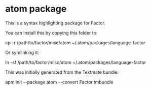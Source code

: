 # atom package

This is a syntax highlighting package for Factor.

You can install this by copying this folder to:

  cp -r /path/to/factor/misc/atom ~/.atom/packages/language-factor

Or symlinking it:

  ln -sf /path/to/factor/misc/atom ~/.atom/packages/language-factor

This was initially generated from the Textmate bundle:

  apm init --package atom --convert Factor.tmbundle
